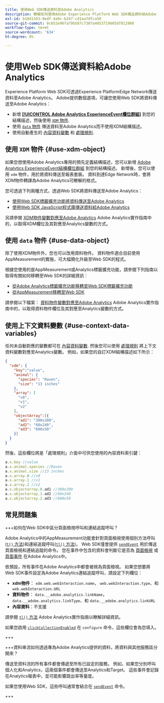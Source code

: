 ```yaml
---
title: 使用Web SDK傳送資料至Adobe Analytics
description: 瞭解如何使用Adobe Experience Platform Web SDK傳送資料給Adobe Analytics。
exl-id: b18d1163-9edf-4a9c-b247-cd1aa7dfca50
source-git-commit: 8c652e96fa79b587c7387a4053719605df012908
workflow-type: tm+mt
source-wordcount: '634'
ht-degree: 0%

---
```



# 使用Web SDK傳送資料給Adobe Analytics

Experience Platform Web SDK可透過Experience PlatformEdge Network傳送資料至Adobe Analytics。 Adobe提供數個選項，可讓您使用Web SDK將資料傳送至Adobe Analytics：

* 新增 [**[!UICONTROL Adobe Analytics ExperienceEvent欄位群組]**](../../xdm/field-groups/event/analytics-full-extension.md) 到您的結構描述，然後使用 [`XDM` 物件](../commands/sendevent/xdm.md).
* 使用 [`data` 物件](../commands/sendevent/data.md) 傳送資料至Adobe Analytics而不使用XDM結構描述。
* 使用自動產生的 [內容資料變數](https://experienceleague.adobe.com/en/docs/analytics/implementation/vars/page-vars/contextdata) 和 [處理規則](https://experienceleague.adobe.com/en/docs/analytics/admin/admin-tools/manage-report-suites/edit-report-suite/report-suite-general/c-processing-rules/c-processing-rules-configuration/processing-rules-about).

## 使用 `XDM` 物件 {#use-xdm-object}

如果您想使用Adobe Analytics專用的預先定義結構描述，您可以新增 [Adobe Analytics ExperienceEvent結構欄位群組](../../xdm/field-groups/event/analytics-full-extension.md) 到您的結構描述。 新增後，您可以使用 `xdm` 物件，用於將資料傳送至報表套裝。 資料到達Edge Network時，會將XDM物件轉譯為Adobe Analytics可瞭解的格式。

您可透過下列兩種方式，透過Web SDK將資料傳送至Adobe Analytics：

* [使用Web SDK標籤擴充功能將資料傳送至Adobe Analytics](https://experienceleague.adobe.com/en/docs/analytics/implementation/aep-edge/web-sdk/web-sdk-tag-extension)
* [使用Web SDK JavaScript程式庫傳送資料給Adobe Analytics](https://experienceleague.adobe.com/en/docs/analytics/implementation/aep-edge/web-sdk/web-sdk-javascript-library)

另請參閱 [XDM物件變數對應至Adobe Analytics](https://experienceleague.adobe.com/en/docs/analytics/implementation/aep-edge/xdm-var-mapping) Adobe Analytics實作指南中的，以取得XDM欄位及其對應至Analytics變數的方式。

## 使用 `data` 物件 {#use-data-object}

除了使用XDM物件外，您也可以改用資料物件。 資料物件適合目前使用AppMeasurement的實施，可大幅簡化升級至Web SDK的程式。

根據您使用的是AppMeasurement或Analytics標籤擴充功能，請參閱下列指南以取得有關如何移轉至Web SDK的詳細資訊：

* [從Adobe Analytics標籤擴充功能移轉至Web SDK標籤擴充功能](https://experienceleague.adobe.com/en/docs/analytics/implementation/aep-edge/web-sdk/analytics-extension-to-web-sdk)
* [從AppMeasurement移轉至Web SDK](https://experienceleague.adobe.com/en/docs/analytics/implementation/aep-edge/web-sdk/appmeasurement-to-web-sdk)

請參閱以下檔案： [資料物件變數對應至Adobe Analytics](https://experienceleague.adobe.com/zh-hant/docs/analytics/implementation/aep-edge/data-var-mapping) Adobe Analytics實作指南中的，以取得資料物件欄位及其對應至Analytics變數的方式。

## 使用上下文資料變數 {#use-context-data-variables}

任何未自動對應的變數都可在 [內容資料變數](https://experienceleague.adobe.com/en/docs/analytics/implementation/vars/page-vars/contextdata). 然後您可以使用 [處理規則](https://experienceleague.adobe.com/en/docs/analytics/admin/admin-tools/manage-report-suites/edit-report-suite/report-suite-general/c-processing-rules/c-processing-rules-configuration/processing-rules-about) 將上下文資料變數對應至Analytics變數。 例如，如果您的自訂XDM結構描述如下所示：

```json
{
  "xdm": {
    "key":"value",
    "animal": {
      "species": "Raven",
      "size": "13 inches"
    },
    "array": [
      "v0",
      "v1",
      "v2"
    ],
    "objectArray":[{
      "ad1": "300x200",
      "ad2": "60x240",
      "ad3": "600x50"
    }]
  }
}
```

然後，這些欄位將是「處理規則」介面中可供您使用的內容資料索引鍵：

```javascript
a.x.key //value
a.x.animal.species //Raven
a.x.animal.size //13 inches
a.x.array.0 //v0
a.x.array.1 //v1
a.x.array.2 //v2
a.x.objectarray.0.ad1 //300x200
a.x.objectarray.1.ad2 //60x240
a.x.objectarray.2.ad3 //600x50
```

## 常見問題集

+++如何在Web SDK中區分頁面檢視呼叫和連結追蹤呼叫？

Adobe Analytics中的AppMeasurement功能會針對頁面檢視使用個別方法呼叫([`t()` 方法](https://experienceleague.adobe.com/en/docs/analytics/implementation/vars/functions/t-method))和連結追蹤呼叫([`tl()` 方法](https://experienceleague.adobe.com/en/docs/analytics/implementation/vars/functions/tl-method))。 Web SDK僅會提供 [`sendEvent`](../commands/sendevent/overview.md) 用於傳送頁面檢視和連結追蹤的命令。 您在事件中包含的資料會判斷它是否為 [頁面檢視](https://experienceleague.adobe.com/en/docs/analytics/components/metrics/page-views) 或 [頁面事件](https://experienceleague.adobe.com/en/docs/analytics/components/metrics/page-events) 在Adobe Analytics中。

依預設，所有事件在Adobe Analytics中都會被視為頁面檢視。 如果您想要將Web SDK事件設定為Adobe Analytics連結追蹤呼叫，請設定下列欄位：

* **xdm物件**： `xdm.web.webInteraction.name`， `web.webInteraction.type`、和 `web.webInteraction.URL`
* **資料物件**： `data.__adobe.analytics.linkName`， `data.__adobe.analytics.linkType`、和 `data.__adobe.analytics.linkURL`
* **內容資料**：不支援

請參閱 [`tl()` 方法](https://experienceleague.adobe.com/en/docs/analytics/implementation/vars/functions/tl-method) Adobe Analytics實作指南以瞭解詳細資訊。

如果您啟用 [`clickCollectionEnabled`](../commands/configure/clickcollectionenabled.md) 在 `configure` 命令，這些欄位會為您填入。

+++

+++資料串流如何透過專為Adobe Analytics提供的資料，將資料與其他服務區分開來？

傳送至資料流的所有事件都會傳遞至所有已設定的服務。 例如，如果您分別呼叫個人化和Analytics，這兩個事件都會傳送至Analytics和Target。 這些事件會記錄在Analytics報表中，並可能影響跳出率等量度。

如果您使用Web SDK，這些呼叫通常會結合在 [`sendEvent`](../commands/sendevent/overview.md) 命令。

+++
